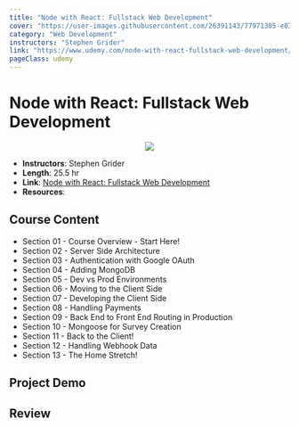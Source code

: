 ```yaml
---
title: "Node with React: Fullstack Web Development"
cover: "https://user-images.githubusercontent.com/26391143/77971305-e8329c00-7320-11ea-930d-a667342acad5.png"
category: "Web Development"
instructors: "Stephen Grider"
link: "https://www.udemy.com/node-with-react-fullstack-web-development/"
pageClass: udemy
---
```


# Node with React: Fullstack Web Development

<p align="center">
  <img src="https://user-images.githubusercontent.com/26391143/77971305-e8329c00-7320-11ea-930d-a667342acad5.png" />
</p>

- **Instructors**: Stephen Grider
- **Length**: 25.5 hr
- **Link**: [Node with React: Fullstack Web Development](https://www.udemy.com/node-with-react-fullstack-web-development/)
- **Resources**:

## Course Content

- Section 01 - Course Overview - Start Here!
- Section 02 - Server Side Architecture
- Section 03 - Authentication with Google OAuth
- Section 04 - Adding MongoDB
- Section 05 - Dev vs Prod Environments
- Section 06 - Moving to the Client Side
- Section 07 - Developing the Client Side
- Section 08 - Handling Payments
- Section 09 - Back End to Front End Routing in Production
- Section 10 - Mongoose for Survey Creation
- Section 11 - Back to the Client!
- Section 12 - Handling Webhook Data
- Section 13 - The Home Stretch!

## Project Demo

## Review
